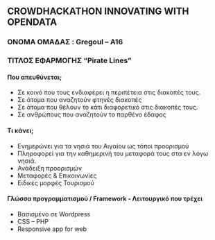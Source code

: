 ## CROWDHACKATHON INNOVATING WITH OPENDATA

### ONOMA OMAΔΑΣ : Gregoul – A16
### ΤΙΤΛΟΣ ΕΦΑΡΜΟΓΗΣ “Pirate Lines”

#### Που απευθύνεται;
-	Σε κοινό που τους ενδιαφέρει η περιπέτεια στις διακοπές τους.
-	Σε άτομα που αναζητούν φτηνές διακοπές
-	Σε άτομα που θέλουν το κάτι διαφορετικό στις διακοπές τους.
-	Σε ανθρώπους που αναζητούν το παρθένο έδαφος

#### Tι κάνει;
-	Ενημερώνει για τα νησιά του Αιγαίου ως τόποι προορισμού
-	Πληροφορεί για την καθημερινή του μεταφορά τους στα εν λόγω νησιά.
-	Ανάδειξη προορισμών
-	Μεταφορές & Επικοινωνίες
-	Ειδικές μορφές Τουρισμού

#### Γλώσσα προγραμματισμού / Framework  - Λειτουργικό που τρέχει 
-	Βασισμένο σε Wordpress
-	CSS – PHP
-	Responsive app for web
